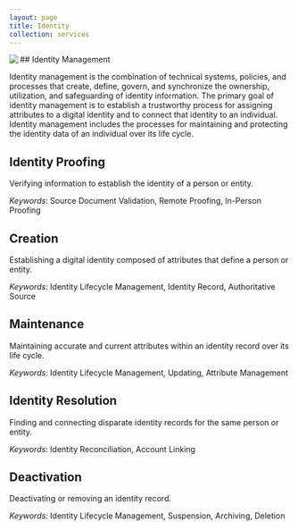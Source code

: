 ```yaml
---
layout: page
title: Identity
collection: services
---
```

<img src ="../../img/Identity.png" align = "left">
## Identity Management

Identity management is the combination of technical systems, policies, and processes that create, define, govern, and synchronize the ownership, utilization, and safeguarding of identity information. The primary goal of identity management is to establish a trustworthy process for assigning attributes to a digital identity and to connect that identity to an individual. Identity management includes the processes for maintaining and protecting the identity data of an individual over its life cycle.

## Identity Proofing

Verifying information to establish the identity of a person or entity.

*Keywords*: Source Document Validation, Remote Proofing,     In-Person Proofing 

## Creation
Establishing a digital identity composed of attributes that define a person or entity.

*Keywords*: Identity Lifecycle Management, Identity Record, Authoritative Source

## Maintenance
Maintaining accurate and current attributes within an identity record over its life cycle.

*Keywords*: Identity Lifecycle Management, Updating, Attribute Management

## Identity Resolution
Finding and connecting disparate identity records for the same person or entity.

*Keywords*: Identity Reconciliation, Account Linking 

## Deactivation
Deactivating or removing an identity record.

*Keywords*: Identity Lifecycle Management, Suspension, Archiving, Deletion

